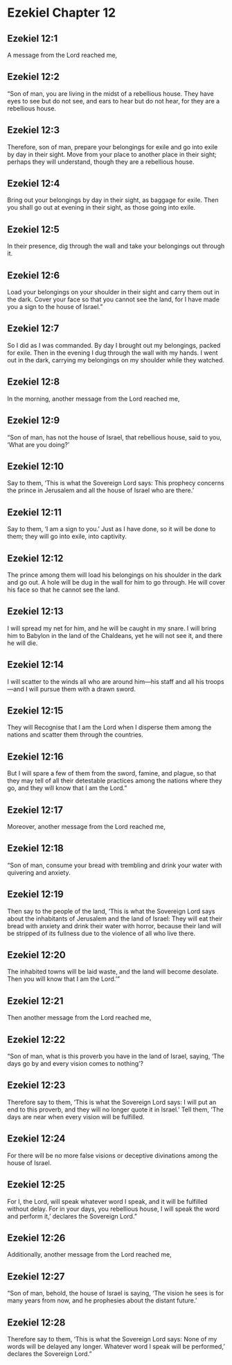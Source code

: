 # Ezekiel Chapter 12

## Ezekiel 12:1

A message from the Lord reached me,

## Ezekiel 12:2

“Son of man, you are living in the midst of a rebellious house. They have eyes to see but do not see, and ears to hear but do not hear, for they are a rebellious house.

## Ezekiel 12:3

Therefore, son of man, prepare your belongings for exile and go into exile by day in their sight. Move from your place to another place in their sight; perhaps they will understand, though they are a rebellious house.

## Ezekiel 12:4

Bring out your belongings by day in their sight, as baggage for exile. Then you shall go out at evening in their sight, as those going into exile.

## Ezekiel 12:5

In their presence, dig through the wall and take your belongings out through it.

## Ezekiel 12:6

Load your belongings on your shoulder in their sight and carry them out in the dark. Cover your face so that you cannot see the land, for I have made you a sign to the house of Israel.”

## Ezekiel 12:7

So I did as I was commanded. By day I brought out my belongings, packed for exile. Then in the evening I dug through the wall with my hands. I went out in the dark, carrying my belongings on my shoulder while they watched.

## Ezekiel 12:8

In the morning, another message from the Lord reached me,

## Ezekiel 12:9

“Son of man, has not the house of Israel, that rebellious house, said to you, ‘What are you doing?’

## Ezekiel 12:10

Say to them, ‘This is what the Sovereign Lord says: This prophecy concerns the prince in Jerusalem and all the house of Israel who are there.’

## Ezekiel 12:11

Say to them, ‘I am a sign to you.’ Just as I have done, so it will be done to them; they will go into exile, into captivity.

## Ezekiel 12:12

The prince among them will load his belongings on his shoulder in the dark and go out. A hole will be dug in the wall for him to go through. He will cover his face so that he cannot see the land.

## Ezekiel 12:13

I will spread my net for him, and he will be caught in my snare. I will bring him to Babylon in the land of the Chaldeans, yet he will not see it, and there he will die.

## Ezekiel 12:14

I will scatter to the winds all who are around him—his staff and all his troops—and I will pursue them with a drawn sword.

## Ezekiel 12:15

They will Recognise that I am the Lord when I disperse them among the nations and scatter them through the countries.

## Ezekiel 12:16

But I will spare a few of them from the sword, famine, and plague, so that they may tell of all their detestable practices among the nations where they go, and they will know that I am the Lord.”

## Ezekiel 12:17

Moreover, another message from the Lord reached me,

## Ezekiel 12:18

“Son of man, consume your bread with trembling and drink your water with quivering and anxiety.

## Ezekiel 12:19

Then say to the people of the land, ‘This is what the Sovereign Lord says about the inhabitants of Jerusalem and the land of Israel: They will eat their bread with anxiety and drink their water with horror, because their land will be stripped of its fullness due to the violence of all who live there.

## Ezekiel 12:20

The inhabited towns will be laid waste, and the land will become desolate. Then you will know that I am the Lord.’”

## Ezekiel 12:21

Then another message from the Lord reached me,

## Ezekiel 12:22

“Son of man, what is this proverb you have in the land of Israel, saying, ‘The days go by and every vision comes to nothing’?

## Ezekiel 12:23

Therefore say to them, ‘This is what the Sovereign Lord says: I will put an end to this proverb, and they will no longer quote it in Israel.’ Tell them, ‘The days are near when every vision will be fulfilled.

## Ezekiel 12:24

For there will be no more false visions or deceptive divinations among the house of Israel.

## Ezekiel 12:25

For I, the Lord, will speak whatever word I speak, and it will be fulfilled without delay. For in your days, you rebellious house, I will speak the word and perform it,’ declares the Sovereign Lord.”

## Ezekiel 12:26

Additionally, another message from the Lord reached me,

## Ezekiel 12:27

“Son of man, behold, the house of Israel is saying, ‘The vision he sees is for many years from now, and he prophesies about the distant future.’

## Ezekiel 12:28

Therefore say to them, ‘This is what the Sovereign Lord says: None of my words will be delayed any longer. Whatever word I speak will be performed,’ declares the Sovereign Lord.”
